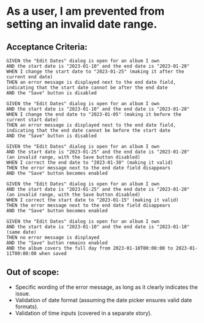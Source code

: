 # As a user, I am prevented from setting an invalid date range.

## Acceptance Criteria:

```
GIVEN the "Edit Dates" dialog is open for an album I own
AND the start date is "2023-01-10" and the end date is "2023-01-20"
WHEN I change the start date to "2023-01-25" (making it after the current end date)
THEN an error message is displayed next to the end date field, indicating that the start date cannot be after the end date
AND the "Save" button is disabled

GIVEN the "Edit Dates" dialog is open for an album I own
AND the start date is "2023-01-10" and the end date is "2023-01-20"
WHEN I change the end date to "2023-01-05" (making it before the current start date)
THEN an error message is displayed next to the end date field, indicating that the end date cannot be before the start date
AND the "Save" button is disabled

GIVEN the "Edit Dates" dialog is open for an album I own
AND the start date is "2023-01-25" and the end date is "2023-01-20" (an invalid range, with the Save button disabled)
WHEN I correct the end date to "2023-01-30" (making it valid)
THEN the error message next to the end date field disappears
AND the "Save" button becomes enabled

GIVEN the "Edit Dates" dialog is open for an album I own
AND the start date is "2023-01-25" and the end date is "2023-01-20" (an invalid range, with the Save button disabled)
WHEN I correct the start date to "2023-01-15" (making it valid)
THEN the error message next to the end date field disappears
AND the "Save" button becomes enabled

GIVEN the "Edit Dates" dialog is open for an album I own
AND the start date is "2023-01-10" and the end date is "2023-01-10" (same date)
THEN no error message is displayed
AND the "Save" button remains enabled
AND the album covers the full day from 2023-01-10T00:00:00 to 2023-01-11T00:00:00 when saved
```

## Out of scope:

* Specific wording of the error message, as long as it clearly indicates the issue.
* Validation of date format (assuming the date picker ensures valid date formats).
* Validation of time inputs (covered in a separate story).
